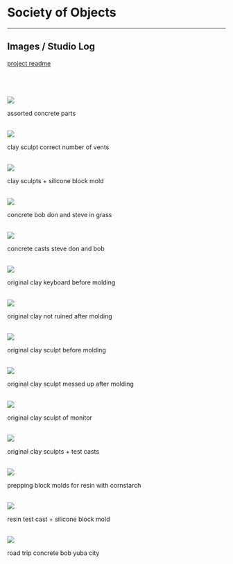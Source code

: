 <html>
  <header>
    <link rel="stylesheet" href="./assets/app.css">
    <meta name="viewport" content="width=device-width, initial-scale=1">
  </header>
  <body>
    <h1>Society of Objects</h1>
    <hr class="h1-hr">
    <h2 class="sub-h1">Images / Studio Log</h2>
    <a href="https://tombetthauser.github.io/societyofobjects/">project readme</a>
    <br>
    <br>
    <br>
    <br>
    <br><a href='./images/assorted concrete parts.png'><img src='./images/assorted concrete parts.png'></a>
<p>assorted concrete parts</p><br>
<a href='./images/clay sculpt correct number of vents.jpg'><img src='./images/clay sculpt correct number of vents.jpg'></a>
<p>clay sculpt correct number of vents</p><br>
<a href='./images/clay sculpts + silicone block mold.jpg'><img src='./images/clay sculpts + silicone block mold.jpg'></a>
<p>clay sculpts + silicone block mold</p><br>
<a href='./images/concrete bob don and steve in grass.png'><img src='./images/concrete bob don and steve in grass.png'></a>
<p>concrete bob don and steve in grass</p><br>
<a href='./images/concrete casts steve don and bob.png'><img src='./images/concrete casts steve don and bob.png'></a>
<p>concrete casts steve don and bob</p><br>
<a href='./images/original clay keyboard before molding.jpg'><img src='./images/original clay keyboard before molding.jpg'></a>
<p>original clay keyboard before molding</p><br>
<a href='./images/original clay not ruined after molding.jpg'><img src='./images/original clay not ruined after molding.jpg'></a>
<p>original clay not ruined after molding</p><br>
<a href='./images/original clay sculpt before molding.jpg'><img src='./images/original clay sculpt before molding.jpg'></a>
<p>original clay sculpt before molding</p><br>
<a href='./images/original clay sculpt messed up after molding.jpg'><img src='./images/original clay sculpt messed up after molding.jpg'></a>
<p>original clay sculpt messed up after molding</p><br>
<a href='./images/original clay sculpt of monitor.jpg'><img src='./images/original clay sculpt of monitor.jpg'></a>
<p>original clay sculpt of monitor</p><br>
<a href='./images/original clay sculpts + test casts.jpg'><img src='./images/original clay sculpts + test casts.jpg'></a>
<p>original clay sculpts + test casts</p><br>
<a href='./images/prepping block molds for resin with cornstarch.jpg'><img src='./images/prepping block molds for resin with cornstarch.jpg'></a>
<p>prepping block molds for resin with cornstarch</p><br>
<a href='./images/resin test cast + silicone block mold.jpg'><img src='./images/resin test cast + silicone block mold.jpg'></a>
<p>resin test cast + silicone block mold</p><br>
<a href='./images/road trip concrete bob yuba city.png'><img src='./images/road trip concrete bob yuba city.png'></a>
<p>road trip concrete bob yuba city</p><br>
  </body>
</html>